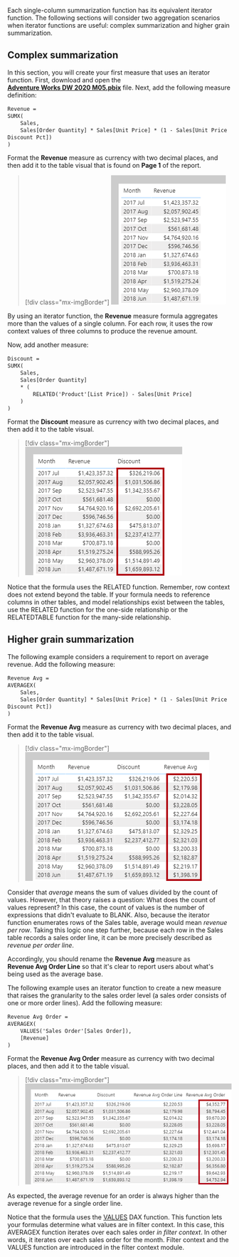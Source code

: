 Each single-column summarization function has its equivalent iterator function. The following sections will consider two aggregation scenarios when iterator functions are useful: complex summarization and higher grain summarization.

## Complex summarization

In this section, you will create your first measure that uses an iterator function. First, download and open the [**Adventure Works DW 2020 M05.pbix**](https://github.com/MicrosoftDocs/mslearn-dax-power-bi/raw/main/activities/Adventure%20Works%20DW%202020%20M05.pbix) file. Next, add the following measure definition:

```dax
Revenue =
SUMX(
    Sales,
    Sales[Order Quantity] * Sales[Unit Price] * (1 - Sales[Unit Price Discount Pct])
)
```

Format the **Revenue** measure as currency with two decimal places, and then add it to the table visual that is found on **Page 1** of the report.

> [!div class="mx-imgBorder"]
> [![An image show a table visual with two columns: Month and Revenue. A year's worth of data is displayed.](../media/dax-table-month-revenue-1-ss.png)](../media/dax-table-month-revenue-1-ss.png#lightbox)

By using an iterator function, the **Revenue** measure formula aggregates more than the values of a single column. For each row, it uses the row context values of three columns to produce the revenue amount.

Now, add another measure:

```dax
Discount =
SUMX(
    Sales,
    Sales[Order Quantity]
    * (
        RELATED('Product'[List Price]) - Sales[Unit Price]
    )
)
```

Format the **Discount** measure as currency with two decimal places, and then add it to the table visual.

> [!div class="mx-imgBorder"]
> [![An image show a table visual with three columns: Month, Revenue, and Discount. A year's worth of data is displayed.](../media/dax-table-month-revenue-2-ssm.png)](../media/dax-table-month-revenue-2-ssm.png#lightbox)

Notice that the formula uses the RELATED function. Remember, row context does not extend beyond the table. If your formula needs to reference columns in other tables, and model relationships exist between the tables, use the RELATED function for the one-side relationship or the RELATEDTABLE function for the many-side relationship.

## Higher grain summarization

The following example considers a requirement to report on average revenue. Add the following measure:

```dax
Revenue Avg =
AVERAGEX(
    Sales,
    Sales[Order Quantity] * Sales[Unit Price] * (1 - Sales[Unit Price Discount Pct])
)
```

Format the **Revenue Avg** measure as currency with two decimal places, and then add it to the table visual.

> [!div class="mx-imgBorder"]
> [![An image showing a table visual with four columns: Month, Revenue, Discount, and Revenue Avg. A year's worth of data is displayed.](../media/dax-table-month-revenue-3-ssm.png)](../media/dax-table-month-revenue-3-ssm.png#lightbox)

Consider that *average* means the sum of values divided by the count of values. However, that theory raises a question: What does the count of values represent? In this case, the count of values is the number of expressions that didn't evaluate to BLANK. Also, because the iterator function enumerates rows of the Sales table, average would mean *revenue per row*. Taking this logic one step further, because each row in the Sales table records a sales order line, it can be more precisely described as *revenue per order line*.

Accordingly, you should rename the **Revenue Avg** measure as **Revenue Avg Order Line** so that it's clear to report users about what's being used as the average base.

The following example uses an iterator function to create a new measure that raises the granularity to the sales order level (a sales order consists of one or more order lines). Add the following measure:

```dax
Revenue Avg Order =
AVERAGEX(
    VALUES('Sales Order'[Sales Order]),
    [Revenue]
)
```

Format the **Revenue Avg Order** measure as currency with two decimal places, and then add it to the table visual.

> [!div class="mx-imgBorder"]
> [![A table visual with five columns: Month, Revenue, Discount, Revenue Avg Order Line, and Revenue Avg Order. A year's worth of data is displayed.](../media/dax-table-month-revenue-4-ssm.png)](../media/dax-table-month-revenue-4-ssm.png#lightbox)

As expected, the average revenue for an order is always higher than the average revenue for a single order line.

Notice that the formula uses the [VALUES](https://docs.microsoft.com/dax/values-function-dax/?azure-portal=true) DAX function. This function lets your formulas determine what values are in filter context. In this case, this AVERAGEX function iterates over each sales order *in filter context*. In other words, it iterates over each sales order for the month. Filter context and the VALUES function are introduced in the filter context module.
